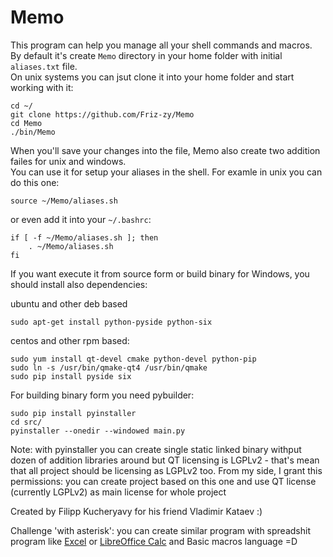 # Memo
This program can help you manage all your shell commands and macros.  
By default it's create `Memo` directory in your home folder with initial `aliases.txt` file.  
On unix systems you can jsut clone it into your home folder and start working with it:
```
cd ~/
git clone https://github.com/Friz-zy/Memo
cd Memo
./bin/Memo
```

When you'll save your changes into the file, Memo also create two addition failes for unix and windows.  
You can use it for setup your aliases in the shell. For examle in unix you can do this one:
```
source ~/Memo/aliases.sh
```
or even add it into your `~/.bashrc`:
```
if [ -f ~/Memo/aliases.sh ]; then
    . ~/Memo/aliases.sh
fi
```

If you want execute it from source form or build binary for Windows, you should install also dependencies:

ubuntu and other deb based
```
sudo apt-get install python-pyside python-six
```

centos and other rpm based:
```
sudo yum install qt-devel cmake python-devel python-pip
sudo ln -s /usr/bin/qmake-qt4 /usr/bin/qmake
sudo pip install pyside six
```

For building binary form you need pybuilder:
```
sudo pip install pyinstaller
cd src/
pyinstaller --onedir --windowed main.py
```

Note: with pyinstaller you can create single static linked binary withput dozen of addition libraries around but QT licensing is LGPLv2 - that's mean that all project should be licensing as LGPLv2 too. From my side, I grant this permissions: you can create project based on this one and use QT license (currently LGPLv2) as main license for whole project


Created by Filipp Kucheryavy for his friend Vladimir Kataev :)

Challenge 'with asterisk': you can create similar program with spreadshit program like [Excel](https://en.wikipedia.org/wiki/Microsoft_Excel) or [LibreOffice Calc](https://en.wikipedia.org/wiki/LibreOffice) and Basic macros language =D
